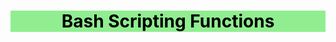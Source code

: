 <center style="background-color:lightgreen">
    <h1 style="color:black"> 
     Bash Scripting Functions
    </h1>
</center>